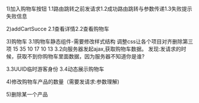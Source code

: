 1)加入购物车按钮
1.1路由跳转之前发请求1.2成功路由跳转与参数传递1.3失败提示失败信息





2)addCartSucce
2.1查看详情2.2查看购物车




3)购物车
3.1购物车静态组件-需要修改样式结构
调整css让各个项目对齐删除第三项    15   35  10   17  10  13
3.2向服务器发起ajax,获取购物车数据。 发现:发请求的时候，获取不到你购物车里面数据，因为服务器不知道你是谁?

3.3UUID临时游客身份
3.4动态展示购物车





4)修改购物车产品的数量（需要发请求:参数理解)






5)删除某一个产品
